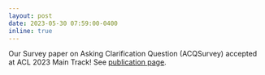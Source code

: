 ```yaml
---
layout: post
date: 2023-05-30 07:59:00-0400
inline: true
---
```


Our Survey paper on Asking Clarification Question (ACQSurvey) accepted at ACL 2023 Main Track! See <a href="/publications/">publication page</a>.